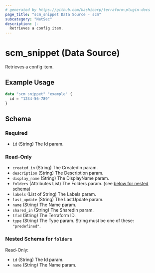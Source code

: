 ```yaml
---
# generated by https://github.com/hashicorp/terraform-plugin-docs
page_title: "scm_snippet Data Source - scm"
subcategory: "NetSec"
description: |-
  Retrieves a config item.
---
```


# scm_snippet (Data Source)

Retrieves a config item.

## Example Usage

```terraform
data "scm_snippet" "example" {
  id = "1234-56-789"
}
```

<!-- schema generated by tfplugindocs -->
## Schema

### Required

- `id` (String) The Id param.

### Read-Only

- `created_in` (String) The CreatedIn param.
- `description` (String) The Description param.
- `display_name` (String) The DisplayName param.
- `folders` (Attributes List) The Folders param. (see [below for nested schema](#nestedatt--folders))
- `labels` (List of String) The Labels param.
- `last_update` (String) The LastUpdate param.
- `name` (String) The Name param.
- `shared_in` (String) The SharedIn param.
- `tfid` (String) The Terraform ID.
- `type` (String) The Type param. String must be one of these: `"predefined"`.

<a id="nestedatt--folders"></a>
### Nested Schema for `folders`

Read-Only:

- `id` (String) The Id param.
- `name` (String) The Name param.
